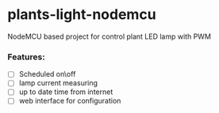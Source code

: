 # plants-light-nodemcu
NodeMCU based project for control plant LED lamp with PWM

### Features:   
- [ ] Scheduled on\off  
- [ ] lamp current measuring   
- [ ] up to date time from internet   
- [ ] web interface for configuration   
